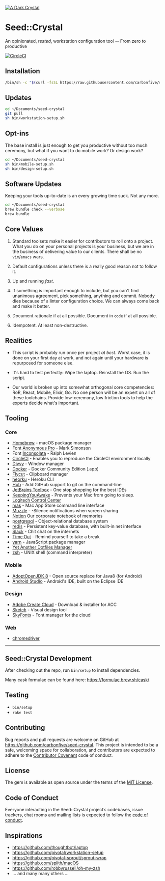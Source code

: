 [![A Dark Crystal](https://cdn.pixabay.com/photo/2014/09/08/16/08/star-439295_960_720.jpg)](https://images.app.goo.gl/9GZ6uxdC1vwoSpVf7)

# Seed::Crystal

An opinionated, _tested_, workstation configuration tool -- From zero to productive

[![CircleCI](https://circleci.com/gh/carbonfive/seed-crystal/tree/master.svg?style=svg)](https://circleci.com/gh/carbonfive/seed-crystal/tree/master)

## Installation

```sh
/bin/sh -c "$(curl -fsSL https://raw.githubusercontent.com/carbonfive/seed-crystal/master/bootstrap.sh)"
```

## Updates

```sh
cd ~/Documents/seed-crystal
git pull
sh bin/workstation-setup.sh
```

## Opt-ins

The base install is just enough to get you productive without too much ceremony, but what if you want to do mobile work? Or design work?

```sh
cd ~/Documents/seed-crystal
sh bin/mobile-setup.sh
sh bin/design-setup.sh
```

## Software Updates

Keeping your tools up-to-date is an every growing time suck. Not any more.

```sh
cd ~/Documents/seed-crystal
brew bundle check --verbose
brew bundle
```

## Core Values

1. Standard toolsets make it easier for contributors to roll onto a project. What you do on your personal projects is your business, but we are in the business of delivering value to our clients. There shall be no `vim`/`emacs` wars.

2. Default configurations unless there is a really good reason not to follow it.

3. Up and running *fast*.

4. If something is important enough to include, but you can't find unanimous agreement, pick something, anything and commit. Nobody dies because of a linter configuration choice. We can always come back and make it better.

5. Document rationale if at all possible. Document in `code` if at all possible.

6. Idempotent. At least non-destructive.

## Realities

- This script is probably run once per project _at best_. Worst case, it is done on your first day at work, and not again until your hardware is repurposed for someone else.

- It's hard to test perfectly: Wipe the laptop. Reinstall the OS. Run the script.

- Our world is broken up into somewhat orthogonal core competencies: RoR, React, Mobile, Elixir, Go. No one person will be an expert on all of these toolchains. Provide low-ceremony, low friction tools to help the experts decide what's important.

## Tooling

### Core

- [Homebrew](https://brew.sh) - macOS package manager
- Font [Anonymous Pro](https://www.marksimonson.com/fonts/view/anonymous-pro) - Mark Simonson
- Font [Inconsolata](https://fonts.google.com/specimen/Inconsolata) - Ralph Levien
- [CircleCI](https://circleci.com) - Enables you to reproduce the CircleCI environment locally
- [Divvy](https://mizage.com/divvy/) - Window manager
- [Docker](https://docker.com) - Docker Community Edition (.app)
- [Flycut](https://github.com/TermiT/Flycut) - Clipboard manager
- [heorku](https://devcenter.heroku.com/articles/heroku-cli) - Heroku CLI
- [Hub](https://github.com/github/hub) - Add GitHub support to git on the command-line
- [JetBrains Toolbox](https://www.jetbrains.com/toolbox/app/) - One stop shopping for the best IDEs
- [KeepingYouAwake](https://github.com/newmarcel/KeepingYouAwake/) - Prevents your Mac from going to sleep.
- [Logitech Control Center](https://support.logitech.com/en_us/product/3129)
- [mas](https://github.com/mas-cli/mas) - Mac App Store command line interface
- [Muzzle](https://muzzleapp.com) - -Silence notifications when screen sharing
- [Notion](https://www.notion.so/product) Our corporate notebook of memories
- [postgresql](https://postgresql.org) - Object-relational database system
- [redis](https://redis.org) - Persistent key-value database, with built-in net interface
- [Slack](https://slack.com) - Chit chat on the internets
- [Time Out](https://www.dejal.com/timeout/) - Remind yourself to take a break
- [yarn](https://yarnpkg.com) - JavaScript package manager
- [Yet Another Dotfiles Manager](https://yadm.io)
- [zsh](https://zsh.sourceforge.net) - UNIX shell (command interpreter)

### Mobile

- [AdoptOpenJDK 8](https://openjdk.java.net/projects/jdk8/) - Open source replace for Java8 (for Android)
- [Android Studio](https://developer.android.com/studio) - Android's IDE, built on the Eclipse IDE

### Design

- [Adobe Create Cloud](https://creative.adobe.com/products/creative-cloud) - Download & installer for ACC
- [Sketch](https://www.sketchapp.com/) - Visual design tool
- [SkyFonts](https://skyfonts.com/) - Font manager for the cloud 

### Web

- [chromedriver](https://sites.google.com/a/chromium.org/chromedriver/home)

---

## Seed::Crystal Development

After checking out the repo, run `bin/setup` to install dependencies.

Many cask formulae can be found here: https://formulae.brew.sh/cask/

## Testing

- `bin/setup`
- `rake test`

## Contributing

Bug reports and pull requests are welcome on GitHub at https://github.com/carbonfive/seed-crystal. This project is intended to be a safe, welcoming space for collaboration, and contributors are expected to adhere to the [Contributor Covenant](http://contributor-covenant.org) code of conduct.

## License

The gem is available as open source under the terms of the [MIT License](https://opensource.org/licenses/MIT).

## Code of Conduct

Everyone interacting in the Seed::Crystal project’s codebases, issue trackers, chat rooms and mailing lists is expected to follow the [code of conduct](https://github.com/carbonfive/seed-crystal/blob/master/CODE_OF_CONDUCT.md).

## Inspirations

- https://github.com/thoughtbot/laptop
- https://github.com/pivotal/workstation-setup
- https://github.com/pivotal-sprout/sprout-wrap
- https://github.com/splith/macOS
- https://github.com/robbyrussell/oh-my-zsh
- ... and many many others ...